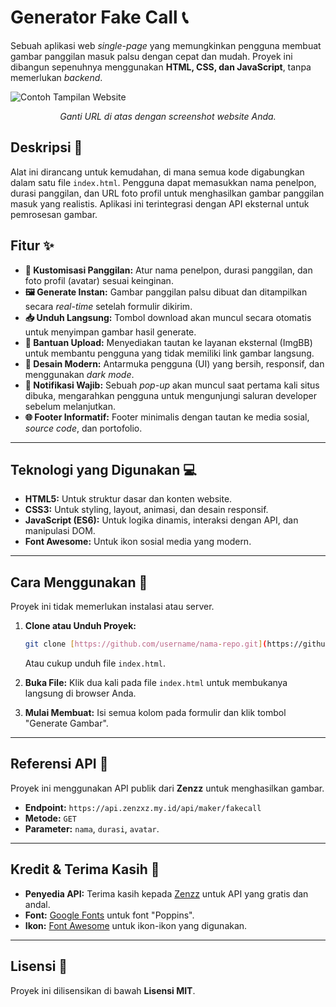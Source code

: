 # Generator Fake Call 📞

Sebuah aplikasi web *single-page* yang memungkinkan pengguna membuat gambar panggilan masuk palsu dengan cepat dan mudah. Proyek ini dibangun sepenuhnya menggunakan **HTML, CSS, dan JavaScript**, tanpa memerlukan *backend*.

![Contoh Tampilan Website](https://your-domain.com/screenshot.jpg)
*<p align="center">Ganti URL di atas dengan screenshot website Anda.</p>*

## Deskripsi 📝

Alat ini dirancang untuk kemudahan, di mana semua kode digabungkan dalam satu file `index.html`. Pengguna dapat memasukkan nama penelpon, durasi panggilan, dan URL foto profil untuk menghasilkan gambar panggilan masuk yang realistis. Aplikasi ini terintegrasi dengan API eksternal untuk pemrosesan gambar.

## Fitur ✨

- **📱 Kustomisasi Panggilan:** Atur nama penelpon, durasi panggilan, dan foto profil (avatar) sesuai keinginan.
-   **🖼️ Generate Instan:** Gambar panggilan palsu dibuat dan ditampilkan secara *real-time* setelah formulir dikirim.
-   **📥 Unduh Langsung:** Tombol download akan muncul secara otomatis untuk menyimpan gambar hasil generate.
-   **🔗 Bantuan Upload:** Menyediakan tautan ke layanan eksternal (ImgBB) untuk membantu pengguna yang tidak memiliki link gambar langsung.
-   **🚀 Desain Modern:** Antarmuka pengguna (UI) yang bersih, responsif, dan menggunakan *dark mode*.
-   **🔔 Notifikasi Wajib:** Sebuah *pop-up* akan muncul saat pertama kali situs dibuka, mengarahkan pengguna untuk mengunjungi saluran developer sebelum melanjutkan.
-   **🌐 Footer Informatif:** Footer minimalis dengan tautan ke media sosial, *source code*, dan portofolio.

---

## Teknologi yang Digunakan 💻

-   **HTML5:** Untuk struktur dasar dan konten website.
-   **CSS3:** Untuk styling, layout, animasi, dan desain responsif.
-   **JavaScript (ES6):** Untuk logika dinamis, interaksi dengan API, dan manipulasi DOM.
-   **Font Awesome:** Untuk ikon sosial media yang modern.

---

## Cara Menggunakan 🚀

Proyek ini tidak memerlukan instalasi atau server.

1.  **Clone atau Unduh Proyek:**
    ```bash
    git clone [https://github.com/username/nama-repo.git](https://github.com/username/nama-repo.git)
    ```
    Atau cukup unduh file `index.html`.

2.  **Buka File:**
    Klik dua kali pada file `index.html` untuk membukanya langsung di browser Anda.

3.  **Mulai Membuat:**
    Isi semua kolom pada formulir dan klik tombol "Generate Gambar".

---

## Referensi API 🔗

Proyek ini menggunakan API publik dari **Zenzz** untuk menghasilkan gambar.

-   **Endpoint:** `https://api.zenzxz.my.id/api/maker/fakecall`
-   **Metode:** `GET`
-   **Parameter:** `nama`, `durasi`, `avatar`.

---

## Kredit & Terima Kasih 🙏

-   **Penyedia API:** Terima kasih kepada [Zenzz](https://zenzxz.my.id) untuk API yang gratis dan andal.
-   **Font:** [Google Fonts](https://fonts.google.com/) untuk font "Poppins".
-   **Ikon:** [Font Awesome](https://fontawesome.com/) untuk ikon-ikon yang digunakan.

---

## Lisensi 📄

Proyek ini dilisensikan di bawah **Lisensi MIT**.
